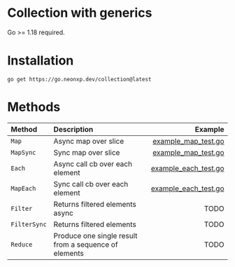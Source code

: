 # Collection with generics

Go >= 1.18 required.

# Installation

`go get https://go.neonxp.dev/collection@latest`

# Methods

|Method|Description|Example|
|:-----|:----------|------:|
|`Map`|Async map over slice|[example_map_test.go](./example_map_test.go)|
|`MapSync`|Sync map over slice|[example_map_test.go](./example_map_test.go)|
|`Each`|Async call cb over each element|[example_each_test.go](./example_each_test.go)|
|`MapEach`|Sync call cb over each element|[example_each_test.go](./example_each_test.go)|
|`Filter`|Returns filtered elements async|TODO|
|`FilterSync`|Returns filtered elements|TODO|
|`Reduce`|Produce one single result from a sequence of elements|TODO|
